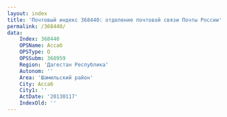 ```yaml
---
layout: index
title: 'Почтовый индекс 368440: отделение почтовой связи Почты России'
permalink: /368440/
data:
    Index: 368440
    OPSName: Ассаб
    OPSType: О
    OPSSubm: 368959
    Region: 'Дагестан Республика'
    Autonom: ''
    Area: 'Шамильский район'
    City: Ассаб
    City1: ''
    ActDate: '20130117'
    IndexOld: ''
---
```

